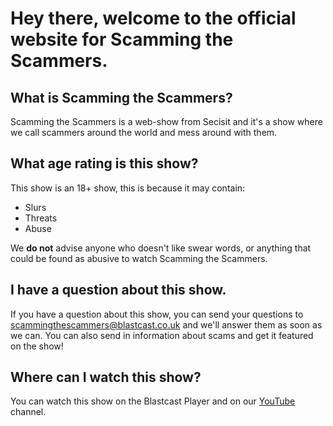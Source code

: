 # Hey there, welcome to the official website for Scamming the Scammers.

## What is Scamming the Scammers?
Scamming the Scammers is a web-show from Secisit and it's a show where we call scammers around the world and mess around with them.

## What age rating is this show?
This show is an 18+ show, this is because it may contain:

- Slurs
- Threats
- Abuse

We **do not** advise anyone who doesn't like swear words, or anything that could be found as abusive to watch Scamming the Scammers.

## I have a question about this show.
If you have a question about this show, you can send your questions to scammingthescammers@blastcast.co.uk and we'll answer them as soon as we can. You can also send in information about scams and get it featured on the show!

## Where can I watch this show?
You can watch this show on the Blastcast Player and on our [YouTube](https://youtube.com/@BlastcastYT) channel.
